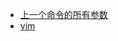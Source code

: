 - [上一个命令的所有参数](https://www.kafan.cn/edu/61065621.html)
- [vim](https://www.cnblogs.com/usergaojie/p/4583796.html)
  
